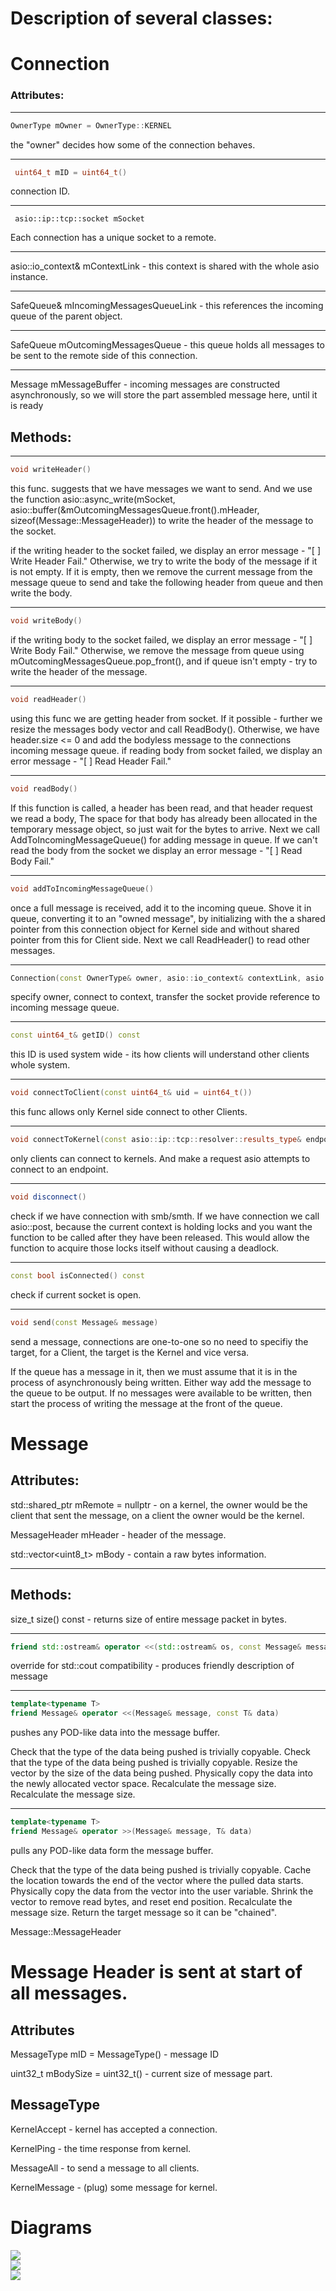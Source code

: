 # Description of several classes:

# Connection

### Attributes:

<hr>

```c++
OwnerType mOwner = OwnerType::KERNEL
```
the "owner" decides how some of the connection behaves.

<hr>

```c++
 uint64_t mID = uint64_t()
```
connection ID.

<hr>

```
 asio::ip::tcp::socket mSocket 
 ```
Each connection has a unique socket to a remote.

<hr>

 asio::io_context& mContextLink - this context is shared with the whole asio instance.

<hr>

 SafeQueue<Message>& mIncomingMessagesQueueLink - this references the incoming queue of the parent object.

<hr>

SafeQueue<Message> mOutcomingMessagesQueue - this queue holds all messages to be sent to the remote side of this connection.

<hr>

Message mMessageBuffer - incoming messages are constructed asynchronously, so we will store the part assembled message here, until it is ready


## Methods:
<hr>

```c++
void writeHeader() 
```
this func. suggests that we have messages we want to send. And we use the function asio::async_write(mSocket, asio::buffer(&mOutcomingMessagesQueue.front().mHeader, sizeof(Message::MessageHeader)) to write the header of the message to the socket.

if the writing header to the socket failed, we display an error message - "[<clientID> ] Write Header Fail."
Otherwise, we try to write the body of the message if it is not empty. If it is empty, then we remove the current message from the message queue to send and take the following header from queue and then write the body.

<hr>

```c++
void writeBody() 
```
if the writing body to the socket failed, we display an error message - "[<clientID> ] Write Body Fail."
Otherwise, we remove the message from queue using mOutcomingMessagesQueue.pop_front(), and if queue isn't empty - try to write the header of the message.

<hr>

```c++
void readHeader() 
```
using this func we are getting header from socket. If it possible - further we resize the messages body vector and call ReadBody().
Otherwise, we have header.size <= 0 and add the bodyless message to the connections incoming message queue.
if reading body from socket failed, we display an error message - "[<clientID> ] Read Header Fail."

<hr>

```c++
void readBody()
``` 
If this function is called, a header has been read, and that header request we read a body, The space for that body has already been allocated in the temporary message object, so just wait for the bytes to arrive. Next we call AddToIncomingMessageQueue() for adding message in queue.
If we can't read the body from the socket we display an error message - "[<clientID> ] Read Body Fail."

<hr>

```c++
void addToIncomingMessageQueue() 
```
once a full message is received, add it to the incoming queue. Shove it in queue, converting it to an "owned message", by initializing with the a shared pointer from this connection object for Kernel side and without shared pointer from this for Client side. Next we call ReadHeader() to read other messages.

<hr>

```c++
Connection(const OwnerType& owner, asio::io_context& contextLink, asio::ip::tcp::socket socket, SafeQueue<Message>& incomingMessagesQueueLink)
```
specify owner, connect to context, transfer the socket provide reference to incoming message queue.

<hr>

```c++
const uint64_t& getID() const 
```
this ID is used system wide - its how clients will understand other clients whole system.

<hr>

```c++
void connectToClient(const uint64_t& uid = uint64_t()) 
```
this func allows only Kernel side connect to other Clients.

<hr>

```c++
void connectToKernel(const asio::ip::tcp::resolver::results_type& endpoint) 
```
only clients can connect to kernels. And make a request asio attempts to connect to an endpoint.

<hr>

```c++
void disconnect() 
```
check if we have connection with smb/smth. If we have connection we call asio::post, because the current context is holding locks and you want the function to be called after they have been released. This would allow the function to acquire those locks itself without causing a deadlock.

<hr>

```c++
const bool isConnected() const 
```
check if current socket is open.

<hr>

```c++
void send(const Message& message) 
```
send a message, connections are one-to-one so no need to specifiy the target, for a Client, the target is the Kernel and vice versa.

If the queue has a message in it, then we must assume that it is in the process of asynchronously being written. Either way add the message to the queue to be output. If no messages were available to be written, then start the process of writing the message at the front of the queue.

# Message

## Attributes:

std::shared_ptr<Connection> mRemote = nullptr - on a kernel, the owner would be the client that sent the message, on a client the owner would be the kernel.

MessageHeader mHeader - header of the message.

std::vector<uint8_t> mBody - contain a raw bytes information.
<hr>

## Methods:

size_t size() const - returns size of entire message packet in bytes.

<hr>

```c++
friend std::ostream& operator <<(std::ostream& os, const Message& message) 
```
override for std::cout compatibility - produces friendly description of message

<hr>

```c++
template<typename T>
friend Message& operator <<(Message& message, const T& data) 
```
pushes any POD-like data into the message buffer.

Check that the type of the data being pushed is trivially copyable. Check that the type of the data being pushed is trivially copyable. Resize the vector by the size of the data being pushed. Physically copy the data into the newly allocated vector space. Recalculate the message size. Recalculate the message size.

<hr>

```c++
template<typename T>
friend Message& operator >>(Message& message, T& data) 
```
pulls any POD-like data form the message buffer.

Check that the type of the data being pushed is trivially copyable. Cache the location towards the end of the vector where the pulled data starts. Physically copy the data from the vector into the user variable. Shrink the vector to remove read bytes, and reset end position. Recalculate the message size. Return the target message so it can be "chained".

Message::MessageHeader

# Message Header is sent at start of all messages.

## Attributes

MessageType mID = MessageType() - message ID

uint32_t mBodySize = uint32_t() - current size of message part.

## MessageType

KernelAccept - kernel has accepted a connection.

KernelPing - the time response from kernel.

MessageAll - to send a message to all clients.

KernelMessage - (plug) some message for kernel.


# Diagrams

![](../images/image%20(1).png)  
![](../images/image.png)  
![](../images/image%20(6).png)  

